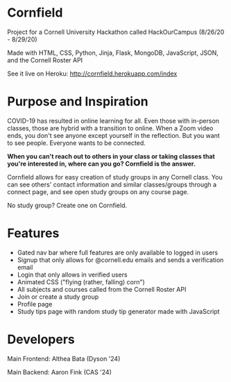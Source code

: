 # Cornfield
Project for a Cornell University Hackathon called HackOurCampus (8/26/20 - 8/29/20)

Made with HTML, CSS, Python, Jinja, Flask, MongoDB, JavaScript, JSON, and the Cornell Roster API

See it live on Heroku: http://cornfield.herokuapp.com/index

# Purpose and Inspiration
COVID-19 has resulted in online learning for all. Even those with in-person classes, those are hybrid with a transition to online. When a Zoom video ends, you don't see anyone except yourself in the reflection. But you want to see people. Everyone wants to be connected. 

**When you can't reach out to others in your class or taking classes that you're interested in, where can you go? Cornfield is the answer.** 

Cornfield allows for easy creation of study groups in any Cornell class. You can see others' contact information and similar classes/groups through a connect page, and see open study groups on any course page.

No study group? Create one on Cornfield.

# Features
- Gated nav bar where full features are only available to logged in users
- Signup that only allows for @cornell.edu emails and sends a verification email
- Login that only allows in verified users
- Animated CSS ("flying (rather, falling) corn")
- All subjects and courses called from the Cornell Roster API
- Join or create a study group
- Profile page
- Study tips page with random study tip generator made with JavaScript

# Developers
Main Frontend: Althea Bata (Dyson '24)

Main Backend: Aaron Fink (CAS '24)
